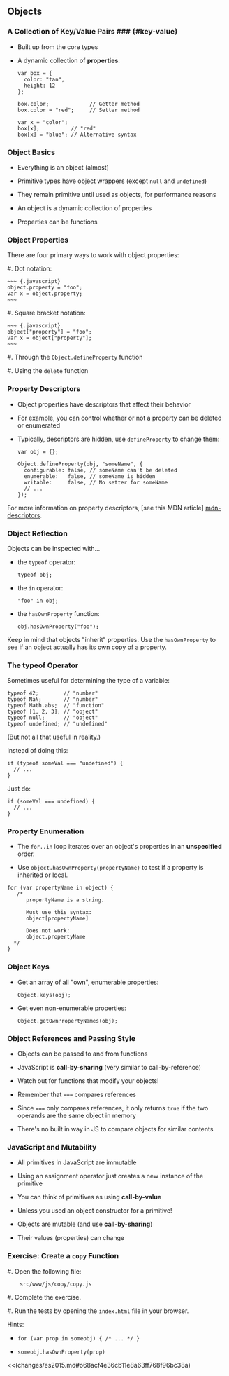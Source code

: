 ## Objects

### A Collection of Key/Value Pairs ### {#key-value}

  - Built up from the core types

  - A dynamic collection of **properties**:

    ~~~ {.javascript}
    var box = {
      color: "tan",
      height: 12
    };

    box.color;             // Getter method
    box.color = "red";     // Setter method

    var x = "color";
    box[x];          // "red"
    box[x] = "blue"; // Alternative syntax
    ~~~

### Object Basics

  - Everything is an object (almost)

  - Primitive types have object wrappers (except `null` and `undefined`)

  - They remain primitive until used as objects, for performance reasons

  - An object is a dynamic collection of properties

  - Properties can be functions

### Object Properties

There are four primary ways to work with object properties:

  #. Dot notation:

    ~~~ {.javascript}
    object.property = "foo";
    var x = object.property;
    ~~~

  #. Square bracket notation:

    ~~~ {.javascript}
    object["property"] = "foo";
    var x = object["property"];
    ~~~

  #. Through the `Object.defineProperty` function

  #. Using the `delete` function

### Property Descriptors

  - Object properties have descriptors that affect their behavior

  - For example, you can control whether or not a property can be
    deleted or enumerated

  - Typically, descriptors are hidden, use `defineProperty` to change
    them:

    ~~~ {.javascript}
    var obj = {};

    Object.defineProperty(obj, "someName", {
      configurable: false, // someName can't be deleted
      enumerable:   false, // someName is hidden
      writable:     false, // No setter for someName
      // ...
    });
    ~~~

<div class="notes">

For more information on property descriptors,
[see this MDN article] [mdn-descriptors].

[mdn-descriptors]: https://developer.mozilla.org/en-US/docs/Web/JavaScript/Reference/Global_Objects/Object/defineProperty

</div>

### Object Reflection

Objects can be inspected with...

  - the `typeof` operator:

    ~~~ {.javascript}
    typeof obj;
    ~~~

  - the `in` operator:

    ~~~ {.javascript}
    "foo" in obj;
    ~~~

  - the `hasOwnProperty` function:

    ~~~ {.javascript}
    obj.hasOwnProperty("foo");
    ~~~

Keep in mind that objects "inherit" properties. Use the `hasOwnProperty`
to see if an object actually has its own copy of a property.

### The typeof Operator

Sometimes useful for determining the type of a variable:

~~~ {.javascript}
typeof 42;        // "number"
typeof NaN;       // "number"
typeof Math.abs;  // "function"
typeof [1, 2, 3]; // "object"
typeof null;      // "object"
typeof undefined; // "undefined"
~~~

(But not all that useful in reality.)

<div class="notes">

Instead of doing this:

~~~ {.javascript}
if (typeof someVal === "undefined") {
  // ...
}
~~~

Just do:

~~~ {.javascript}
if (someVal === undefined) {
  // ...
}
~~~

</div>

### Property Enumeration

  - The `for..in` loop iterates over an object's properties in an
    **unspecified** order.

  - Use `object.hasOwnProperty(propertyName)` to test if a property is
    inherited or local.

~~~ {.javascript}
for (var propertyName in object) {
   /*
      propertyName is a string.

      Must use this syntax:
      object[propertyName]

      Does not work:
      object.propertyName
  */
}
~~~

### Object Keys

  - Get an array of all "own", enumerable properties:

    ~~~ {.javascript}
    Object.keys(obj);
    ~~~

  - Get even non-enumerable properties:

    ~~~ {.javascript}
    Object.getOwnPropertyNames(obj);
    ~~~

### Object References and Passing Style

  - Objects can be passed to and from functions

  - JavaScript is **call-by-sharing** (very similar to
    call-by-reference)

  - Watch out for functions that modify your objects!

  - Remember that `===` compares references

  - Since `===` only compares references, it only returns `true` if the
    two operands are the same object in memory

  - There's no built in way in JS to compare objects for similar
    contents

### JavaScript and Mutability

  - All primitives in JavaScript are immutable

  - Using an assignment operator just creates a new instance of the
    primitive

  - You can think of primitives as using **call-by-value**

  - Unless you used an object constructor for a primitive!

  - Objects are mutable (and use **call-by-sharing**)

  - Their values (properties) can change

### Exercise: Create a `copy` Function

  #. Open the following file:

        src/www/js/copy/copy.js

  #. Complete the exercise.

  #. Run the tests by opening the `index.html` file in your browser.

Hints:

  - `for (var prop in someobj) { /* ... */ }`

  - `someobj.hasOwnProperty(prop)`


<<(changes/es2015.md#o68acf4e36cb11e8a63ff768f96bc38a)
